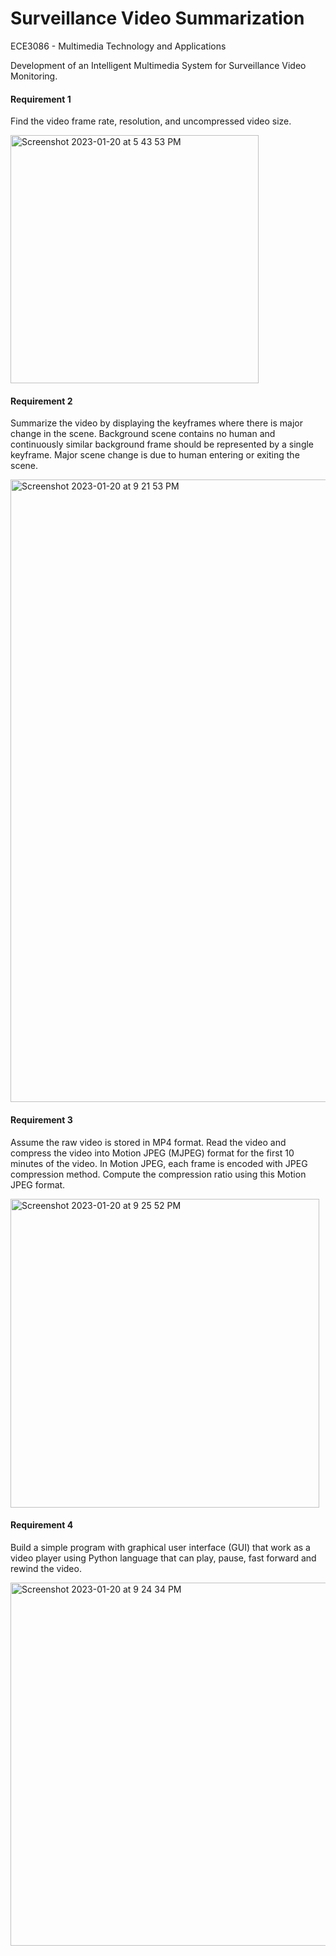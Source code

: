 # Surveillance Video Summarization
ECE3086 - Multimedia Technology and Applications 

Development of an Intelligent Multimedia System for Surveillance Video Monitoring.

#### Requirement 1
Find the video frame rate, resolution, and uncompressed video size.

<img width="397" alt="Screenshot 2023-01-20 at 5 43 53 PM" src="https://user-images.githubusercontent.com/117178074/213664727-17f54f8c-17d2-416c-b559-3bf1f10699d0.png">

#### Requirement 2
Summarize the video by displaying the keyframes where there is major change in the scene. Background scene contains no human and continuously similar background frame should be represented by a single keyframe. Major scene change is due to human entering or exiting the scene. 

<img width="996" alt="Screenshot 2023-01-20 at 9 21 53 PM" src="https://user-images.githubusercontent.com/117178074/213704765-96cbf8ad-ce66-49e2-92f1-509c938c9b0d.png">

#### Requirement 3
Assume the raw video is stored in MP4 format. Read the video and compress the video into Motion JPEG (MJPEG) format for the first 10 minutes of the video. In Motion JPEG, each frame is encoded with JPEG compression method. Compute the compression ratio using this Motion JPEG format.

<img width="494" alt="Screenshot 2023-01-20 at 9 25 52 PM" src="https://user-images.githubusercontent.com/117178074/213705468-fc4f06b8-41a5-4fcd-8082-b35f71c8356f.png">

#### Requirement 4
Build a simple program with graphical user interface (GUI) that work as a video player using Python language that can play, pause, fast forward and rewind the video.

<img width="581" alt="Screenshot 2023-01-20 at 9 24 34 PM" src="https://user-images.githubusercontent.com/117178074/213705241-b9cd4e99-9617-43ba-8358-ee4d57876167.png">
